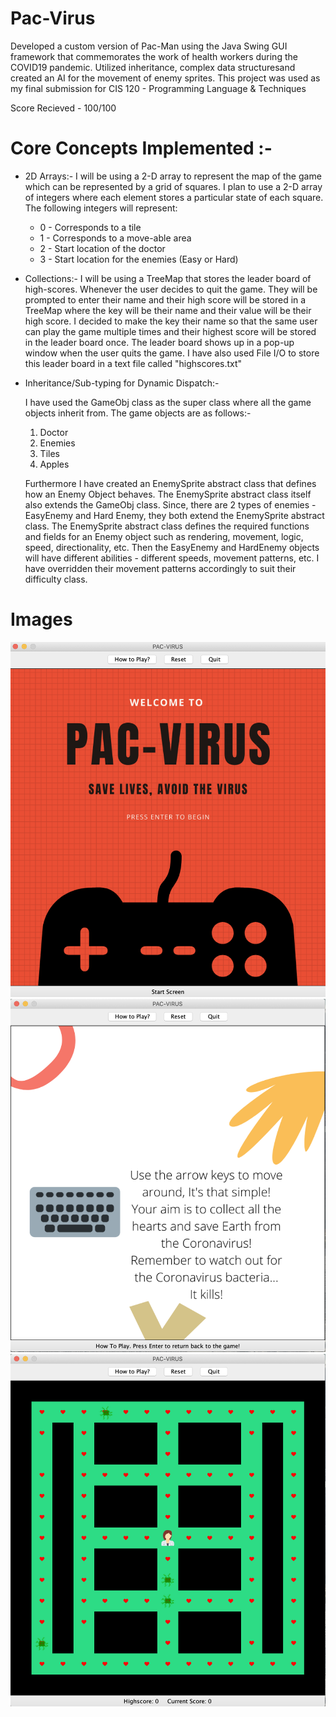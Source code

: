 # Pac-Virus
Developed a custom version of Pac-Man using the Java Swing GUI framework that commemorates the work of health workers during the COVID19 pandemic. Utilized inheritance, complex data structuresand created an AI for the movement of enemy sprites. This project was used as my final submission for CIS 120 - Programming Language & Techniques

Score Recieved - 100/100

# Core Concepts Implemented :-
* 2D Arrays:-
  I will be using a 2-D array to represent the map of the game which can be represented by a grid of squares. 
  I plan to use a 2-D array of integers where each element stores a particular state of each square. 
  The following integers will represent:
    * 0 - Corresponds to a tile
    * 1 - Corresponds to a move-able area
    * 2 - Start location of the doctor
    * 3 - Start location for the enemies (Easy or Hard)
* Collections:-
  I will be using a TreeMap that stores the leader board of high-scores. Whenever the user decides to quit the game.
  They will be prompted to enter their name and their high score will be stored in a TreeMap where the 
  key will be their name and their value will be their high score. I decided to make the key their name so that the 
  same user can play the game multiple times and their highest score will be stored in the leader board once. 
  The leader board shows up in a pop-up window when the user quits the game. I have also used File I/O to store this 
  leader board in a text file called "highscores.txt"
* Inheritance/Sub-typing for Dynamic Dispatch:-
  
  I have used the GameObj class as the super class where all the game objects inherit from. The game objects are as follows:-
    1. Doctor
    2. Enemies
    3. Tiles
    4. Apples
  
  Furthermore I have created an EnemySprite abstract class that defines how an Enemy Object behaves.
  The EnemySprite abstract class itself also extends the GameObj class. 
  Since, there are 2 types of enemies - EasyEnemy and Hard Enemy, they both extend the EnemySprite abstract class. 
  The EnemySprite abstract class defines the required functions and fields for an Enemy object such as rendering, movement, logic, speed, directionality, etc.
  Then the EasyEnemy and HardEnemy objects will have different abilities - different speeds, movement patterns, etc.
  I have overridden their movement patterns accordingly to suit their difficulty class. 
  
# Images

![Main Page of Game](https://github.com/VishaalPKumar/Pac-Virus/blob/master/Screenshots/image1.png)
![How To Play/About Page of Game](https://github.com/VishaalPKumar/Pac-Virus/blob/master/Screenshots/image2.png)
![Gameplay Image](https://github.com/VishaalPKumar/Pac-Virus/blob/master/Screenshots/image3.png)
